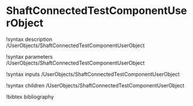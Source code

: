 # ShaftConnectedTestComponentUserObject

!syntax description /UserObjects/ShaftConnectedTestComponentUserObject

!syntax parameters /UserObjects/ShaftConnectedTestComponentUserObject

!syntax inputs /UserObjects/ShaftConnectedTestComponentUserObject

!syntax children /UserObjects/ShaftConnectedTestComponentUserObject

!bibtex bibliography
